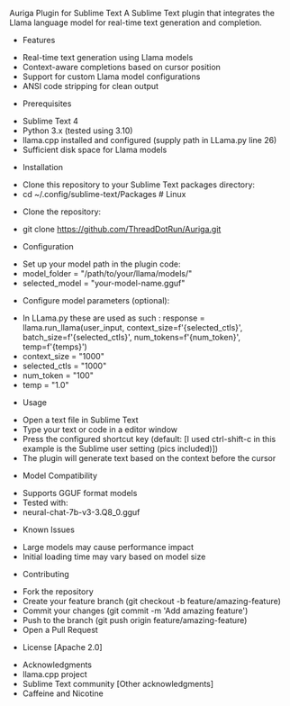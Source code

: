 Auriga Plugin for Sublime Text
A Sublime Text plugin that integrates the Llama language model for real-time text generation and completion.

* Features
- Real-time text generation using Llama models
- Context-aware completions based on cursor position
- Support for custom Llama model configurations
- ANSI code stripping for clean output
* Prerequisites
- Sublime Text 4
- Python 3.x (tested using 3.10)
- llama.cpp installed and configured (supply path in LLama.py line 26)
- Sufficient disk space for Llama models
* Installation
- Clone this repository to your Sublime Text packages directory:
- cd ~/.config/sublime-text/Packages # Linux
* Clone the repository:
- git clone https://github.com/ThreadDotRun/Auriga.git
* Configuration
- Set up your model path in the plugin code:
- model_folder = "/path/to/your/llama/models/"
- selected_model = "your-model-name.gguf"
* Configure model parameters (optional):
- In LLama.py these are used as such : response = llama.run_llama(user_input, context_size=f'{selected_ctls}', batch_size=f'{selected_ctls}', num_tokens=f'{num_token}', temp=f'{temps}')
- context_size = "1000" 
- selected_ctls = "1000" 
- num_token = "100"
- temp = "1.0"
* Usage
- Open a text file in Sublime Text
- Type your text or code in a editor window
- Press the configured shortcut key (default: [I used ctrl-shift-c in this example is the Sublime user setting (pics included)])
- The plugin will generate text based on the context before the cursor
* Model Compatibility
- Supports GGUF format models
- Tested with:
- neural-chat-7b-v3-3.Q8_0.gguf
* Known Issues
- Large models may cause performance impact
- Initial loading time may vary based on model size
* Contributing
- Fork the repository
- Create your feature branch (git checkout -b feature/amazing-feature)
- Commit your changes (git commit -m 'Add amazing feature')
- Push to the branch (git push origin feature/amazing-feature)
- Open a Pull Request
* License
[Apache 2.0]
- Acknowledgments
- llama.cpp project
- Sublime Text community
[Other acknowledgments]
- Caffeine and Nicotine
